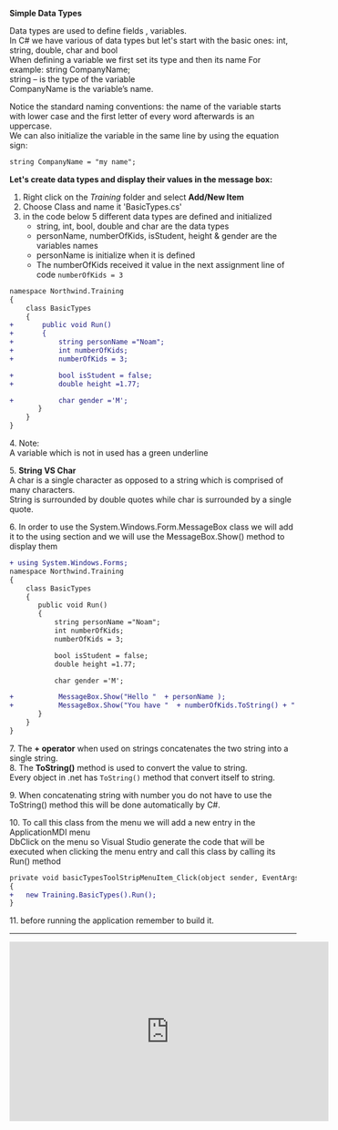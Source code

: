 ﻿**Simple Data Types**


Data types are  used to define fields , variables.  
In C# we have various of data types but let's start with the basic ones: int, string, double, char and bool  
When defining a variable we first set its type and then its name
For example: string CompanyName;  
string – is the type of the variable  
CompanyName is the variable’s name.  

Notice the standard naming conventions: the name of the variable starts with lower case and the first letter of every word afterwards is an uppercase.  
We can also initialize the variable in the same line by using the equation sign: 

```diff
string CompanyName = "my name";
```


**Let's create data types and display their values in the message box:**

1. Right click on the *Training* folder and select **Add/New Item**  
2. Choose Class and name it 'BasicTypes.cs'  
3. in the code below 5 different data types are defined and initialized  
    - string, int, bool, double and char are the data types   
    - personName, numberOfKids, isStudent, height & gender are the variables names  
    - personName is initialize when it is defined  
    - The numberOfKids received it value in the next assignment line of code `numberOfKids = 3`

```diff
namespace Northwind.Training
{
    class BasicTypes
    {
+       public void Run()
+       {
+           string personName ="Noam";
+           int numberOfKids;             
+           numberOfKids = 3;

+           bool isStudent = false;
+           double height =1.77;

+           char gender ='M';
       }     
    }
}
```


4\. Note:  
    A variable which is not in used has a green underline  

5\. **String VS Char**  
  A char is a single character as opposed to a string which is comprised of many characters.  
  String is surrounded by double quotes while char is surrounded by a single quote.  
   
6\. In order to use the System.Windows.Form.MessageBox class we will add it to the using section 
   and we will use the MessageBox.Show() method to display them

```diff
+ using System.Windows.Forms;
namespace Northwind.Training
{
    class BasicTypes
    {
       public void Run()
       {
           string personName ="Noam";
           int numberOfKids;             
           numberOfKids = 3;

           bool isStudent = false;
           double height =1.77;

           char gender ='M';

+         	MessageBox.Show("Hello "  + personName ); 
+         	MessageBox.Show("You have "  + numberOfKids.ToString() + " children" ); 
       }     
    }
}

```

7\. The **+ operator** when used on strings concatenates the two string into a single string.  
8\. The **ToString()** method is used to convert the value to string.  
    Every object in .net has `ToString()` method that convert itself to string.  

9\. When concatenating string with number you do not have to use the ToString() method this will be done automatically by C#.
 
10\. To call this class from the menu we will add a new entry in the ApplicationMDI menu  
   DbClick on the menu so Visual Studio generate the code that will be executed when clicking the menu entry
   and call this class by calling its Run() method



```diff
private void basicTypesToolStripMenuItem_Click(object sender, EventArgs e)
{
+	new Training.BasicTypes().Run();
}
```
11\. before running the application remember to build it.  

--- 
<iframe width="560" height="315" src="https://www.youtube.com/embed/eel6sOTM1hY" frameborder="0" allowfullscreen></iframe>



    